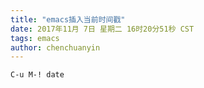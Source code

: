 ```yaml
---
title: "emacs插入当前时间戳"
date: 2017年11月 7日 星期二 16时20分51秒 CST
tags: emacs
author: chenchuanyin
---
```


```code
C-u M-! date
```
